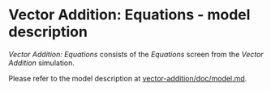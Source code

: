 # Vector Addition: Equations - model description

_Vector Addition: Equations_ consists of the _Equations_ screen from the _Vector Addition_ simulation.

Please refer to the model description at [vector-addition/doc/model.md](https://github.com/phetsims/vector-addition/blob/main/doc/model.md).

